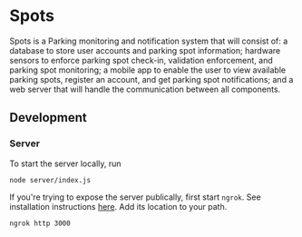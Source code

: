 # Spots

Spots is a Parking monitoring and notification system that will consist of: a
database to store user accounts and parking spot information; hardware sensors
to enforce parking spot check-in, validation enforcement, and parking spot
monitoring; a mobile app to enable the user to view available parking spots,
register an account, and get parking spot notifications; and a web server that
will handle the communication between all components.

## Development

### Server
To start the server locally, run
```
node server/index.js
```

If you're trying to expose the server publically, first start `ngrok`. See
installation instructions [here](https://ngrok.com/download). Add its location to your path.

```
ngrok http 3000
```

